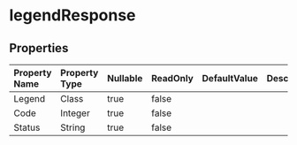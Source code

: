 # **legendResponse**

 

## **Properties**

| Property Name | Property Type | Nullable |  ReadOnly | DefaultValue | Description | 
| :- | :- | :- |:- |  :- | :- |
|Legend|Class|true|false |  ||
|Code|Integer|true|false |  ||
|Status|String|true|false |  ||

